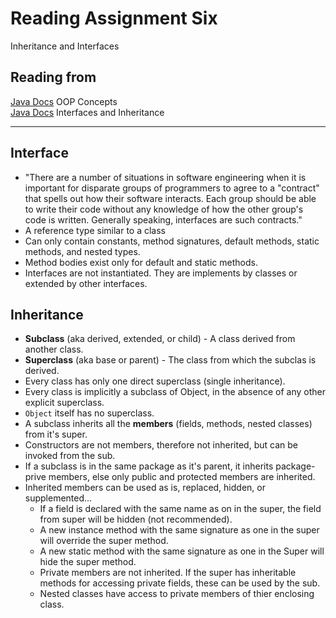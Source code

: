 # Reading Assignment Six

Inheritance and Interfaces

## Reading from

[Java Docs](https://docs.oracle.com/javase/tutorial/java/concepts/) OOP Concepts  
[Java Docs](https://docs.oracle.com/javase/tutorial/java/IandI/index.html) Interfaces and Inheritance  

___

## Interface

- "There are a number of situations in software engineering when it is important for disparate groups of programmers to agree to a "contract" that spells out how their software interacts. Each group should be able to write their code without any knowledge of how the other group's code is written. Generally speaking, interfaces are such contracts."
- A reference type similar to a class
- Can only contain constants, method signatures, default methods, static methods, and nested types.
- Method bodies exist only for default and static methods.
- Interfaces are not instantiated. They are implements by classes or extended by other interfaces.

## Inheritance

- **Subclass** (aka derived, extended, or child) - A class derived from another class.
- **Superclass** (aka base or parent) - The class from which the subclas is derived.
- Every class has only one direct superclass (single inheritance).
- Every class is implicitly a subclass of Object, in the absence of any other explicit superclass.
- `Object` itself has no superclass.
- A subclass inherits all the **members** (fields, methods, nested classes) from it's super.
- Constructors are not members, therefore not inherited, but can be invoked from the sub.
- If a subclass is in the same package as it's parent, it inherits package-prive members, else only public and protected members are inherited.
- Inherited members can be used as is, replaced, hidden, or supplemented...
  - If a field is declared with the same name as on in the super, the field from super will be hidden (not recommended).
  - A new instance method with the same signature as one in the super will override the super method.
  - A new static method with the same signature as one in the Super will hide the super method.
  - Private members are not inherited. If the super has inheritable methods for accessing private fields, these can be used by the sub.
  - Nested classes have access to private members of thier enclosing class.

